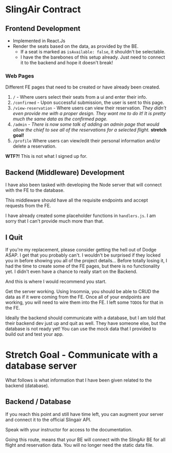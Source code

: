# SlingAir Contract

## Frontend Development

- Implemented in React.Js
- Render the seats based on the data, as provided by the BE.
  - If a seat is marked as `isAvailable: false`, it shouldn't be selectable.
  - I have the the barebones of this setup already. Just need to connect it to the backend and hope it doesn't break!

### Web Pages

Different FE pages that need to be created or have already been created.

1. `/` - Where users select their seats from a ui and enter their info.
2. `/confirmed` - Upon successful submission, the user is sent to this page.
3. `/view-reservation` - Where users can view their reservation. _They didn't even provide me with a proper design. They want me to do it! It is pretty much the same data as the confirmed page._
4. `/admin` - _There is now some talk of adding an admin page that would allow the chief to see all of the reservations for a selected flight._ **stretch goal!**
5. `/profile` Where users can view/edit their personal information and/or delete a reservation.

**WTF?!** This is not what I signed up for.

## Backend (Middleware) Development

I have also been tasked with developing the Node server that will connect with the FE to the database.

This middleware should have all the requisite endpoints and accept requests from the FE.

I have already created some placeholder functions in `handlers.js`. I am sorry that I can't provide much more than that.

## I Quit

If you're my replacement, please consider getting the hell out of Dodge ASAP. I get that you probably can't. I wouldn't be surprised if they locked you in before showing you all of the project details... Before totally losing it, I had the time to create some of the FE pages, but there is no functionality yet. I didn't even have a chance to really start on the Backend.

And this is where I would recommend you start.

Get the server working. Using Insomnia, you should be able to CRUD the data as if it were coming from the FE. Once all of your endpoints are working, you will need to wire them into the FE. I left some `TODO`s for that in the FE.

Ideally the backend should communicate with a database, but I am told that their backend dev just up and quit as well. They have someone else, but the database is not ready yet! You can use the mock data that I provided to build out and test your app.

# Stretch Goal - Communicate with a database server

What follows is what information that I have been given related to the backend (database).

## Backend / Database

If you reach this point and still have time left, you can augment your server and connect it to the official Slingair API.

Speak with your instructor for access to the documentation.

Going this route, means that your BE will connect with the SlingAir BE for all flight and reservation data. You will no longer need the static data file.
